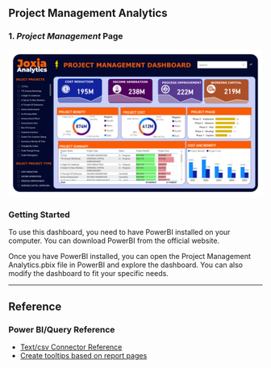 
## Project Management Analytics

### 1. *Project Management* Page
![Project Management Analytics](https://raw.githubusercontent.com/ajosegun/PowerBI/main/Project%20Management%20Analytics/Project%20Management%20Analytics.png)

### Getting Started
To use this dashboard, you need to have PowerBI installed on your computer. You can download PowerBI from the official website.

Once you have PowerBI installed, you can open the Project Management Analytics.pbix file in PowerBI and explore the dashboard. You can also modify the dashboard to fit your specific needs.

----------

## Reference

### Power BI/Query Reference

- [Text/csv Connector Reference](https://learn.microsoft.com/en-us/power-query/connectors/text-csv)
- [Create tooltips based on report pages](https://learn.microsoft.com/en-us/power-bi/create-reports/desktop-tooltips?tabs=powerbi-desktop)
